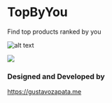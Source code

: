 # TopByYou

Find top products ranked by you

![alt text](https://user-images.githubusercontent.com/13090095/71580361-3654bb00-2af8-11ea-900b-e78100176a86.png)

![](public/login_screen.png)

### Designed and Developed by

https://gustavozapata.me
